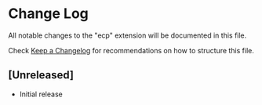 # Change Log

All notable changes to the "ecp" extension will be documented in this file.

Check [Keep a Changelog](http://keepachangelog.com/) for recommendations on how to structure this file.

## [Unreleased]

- Initial release
